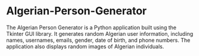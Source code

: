 # Algerian-Person-Generator
The Algerian Person Generator is a Python application built using the Tkinter GUI library. It generates random Algerian user information, including names, usernames, emails, gender, date of birth, and phone numbers. The application also displays random images of Algerian individuals.
